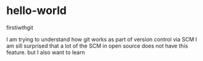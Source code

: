 # hello-world
firstiwthgit

I am trying to understand how git works as part of version control via SCM
 I am sill surprised that a lot of the SCM in open source does not have this feature.
 but I also want to learn
